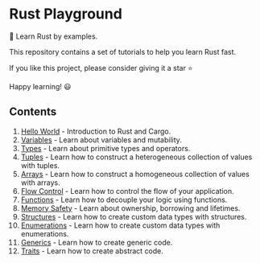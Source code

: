 # Rust Playground

🦀 Learn Rust by examples.

This repository contains a set of tutorials to help you learn Rust fast.

If you like this project, please consider giving it a star ⭐

Happy learning! 😃

## Contents

1. [Hello World](01-hello-world/README.md) - Introduction to Rust and Cargo.
2. [Variables](02-variables/README.md) - Learn about variables and mutability.
3. [Types](03-primitive-types/README.md) - Learn about primitive types and operators.
4. [Tuples](04-tuples/README.md) - Learn how to construct a heterogeneous collection of values with tuples.
5. [Arrays](05-arrays/README.md) - Learn how to construct a homogeneous collection of values with arrays.
6. [Flow Control](06-flow-control/README.md) - Learn how to control the flow of your application.
7. [Functions](07-functions/README.md) - Learn how to decouple your logic using functions.
8. [Memory Safety](08-memory-safety/README.md) - Learn about ownership, borrowing and lifetimes.
9. [Structures](09-structs/README.md) - Learn how to create custom data types with structures.
10. [Enumerations](10-enums/README.md) - Learn how to create custom data types with enumerations.
11. [Generics](11-generics/README.md) - Learn how to create generic code.
12. [Traits](12-traits/README.md) - Learn how to create abstract code.

